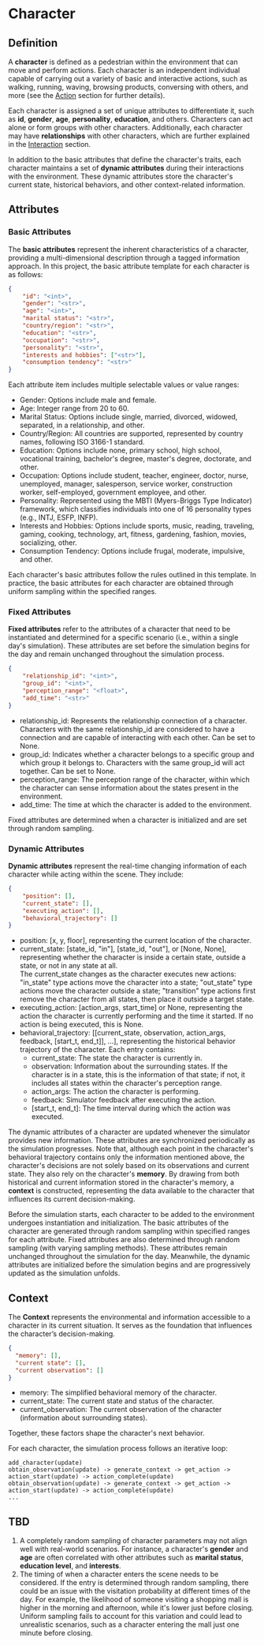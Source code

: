 # Character

## Definition
A **character** is defined as a pedestrian within the environment that can move and perform actions. Each character is an independent individual capable of carrying out a variety of basic and interactive actions, such as walking, running, waving, browsing products, conversing with others, and more (see the [Action](https://llmcrowd.readthedocs.io/en/latest/developing/method_components/action.html) section for further details).

Each character is assigned a set of unique attributes to differentiate it, such as **id**, **gender**, **age**, **personality**, **education**, and others. Characters can act alone or form groups with other characters. Additionally, each character may have **relationships** with other characters, which are further explained in the [Interaction](https://llmcrowd.readthedocs.io/en/latest/developing/method_components/interaction.html) section.

In addition to the basic attributes that define the character's traits, each character maintains a set of **dynamic attributes** during their interactions with the environment. These dynamic attributes store the character's current state, historical behaviors, and other context-related information.

## Attributes

### Basic Attributes

The **basic attributes** represent the inherent characteristics of a character, providing a multi-dimensional description through a tagged information approach. In this project, the basic attribute template for each character is as follows:
```json
{
    "id": "<int>",
    "gender": "<str>",
    "age": "<int>",
    "marital status": "<str>",
    "country/region": "<str>",
    "education": "<str>",
    "occupation": "<str>",
    "personality": "<str>",
    "interests and hobbies": ["<str>"],
    "consumption tendency": "<str>"
}
```
Each attribute item includes multiple selectable values or value ranges:
- Gender: Options include male and female.
- Age: Integer range from 20 to 60.
- Marital Status: Options include single, married, divorced, widowed, separated, in a relationship, and other.
- Country/Region: All countries are supported, represented by country names, following ISO 3166-1 standard.
- Education: Options include none, primary school, high school, vocational training, bachelor's degree, master's degree, doctorate, and other.
- Occupation: Options include student, teacher, engineer, doctor, nurse, unemployed, manager, salesperson, service worker, construction worker, self-employed, government employee, and other.
- Personality: Represented using the MBTI (Myers-Briggs Type Indicator) framework, which classifies individuals into one of 16 personality types (e.g., INTJ, ESFP, INFP).
- Interests and Hobbies: Options include sports, music, reading, traveling, gaming, cooking, technology, art, fitness, gardening, fashion, movies, socializing, other.
- Consumption Tendency: Options include frugal, moderate, impulsive, and other.

Each character's basic attributes follow the rules outlined in this template. In practice, the basic attributes for each character are obtained through uniform sampling within the specified ranges.

### Fixed Attributes

**Fixed attributes** refer to the attributes of a character that need to be instantiated and determined for a specific scenario (i.e., within a single day's simulation). These attributes are set before the simulation begins for the day and remain unchanged throughout the simulation process.
```json
{
    "relationship_id": "<int>",
    "group_id": "<int>",
    "perception_range": "<float>",
    "add_time": "<str>"
}
```
- relationship_id: Represents the relationship connection of a character. Characters with the same relationship_id are considered to have a connection and are capable of interacting with each other. Can be set to None.
- group_id: Indicates whether a character belongs to a specific group and which group it belongs to. Characters with the same group_id will act together. Can be set to None.
- perception_range: The perception range of the character, within which the character can sense information about the states present in the environment.
- add_time: The time at which the character is added to the environment.

Fixed attributes are determined when a character is initialized and are set through random sampling.


### Dynamic Attributes

**Dynamic attributes** represent the real-time changing information of each character while acting within the scene. They include:
```json
{
    "position": [],
    "current_state": [],
    "executing_action": [],
    "behavioral_trajectory": []
}
```
- position: [x, y, floor], representing the current location of the character.
- current_state: [state_id, "in"], [state_id, "out"], or [None, None], representing whether the character is inside a certain state, outside a state, or not in any state at all.  
  The current_state changes as the character executes new actions: "in_state" type actions move the character into a state; "out_state" type actions move the character outside a state; "transition" type actions first remove the character from all states, then place it outside a target state.
- executing_action: [action_args, start_time] or None, representing the action the character is currently performing and the time it started. If no action is being executed, this is None.
- behavioral_trajectory: [[current_state, observation, action_args, feedback, [start_t, end_t]], ...], representing the historical behavior trajectory of the character. Each entry contains:  
  - current_state: The state the character is currently in.  
  - observation: Information about the surrounding states. If the character is in a state, this is the information of that state; if not, it includes all states within the character's perception range.  
  - action_args: The action the character is performing.  
  - feedback: Simulator feedback after executing the action.  
  - [start_t, end_t]: The time interval during which the action was executed.

The dynamic attributes of a character are updated whenever the simulator provides new information. These attributes are synchronized periodically as the simulation progresses. Note that, although each point in the character's behavioral trajectory contains only the information mentioned above, the character's decisions are not solely based on its observations and current state. They also rely on the character's **memory**. By drawing from both historical and current information stored in the character's memory, a **context** is constructed, representing the data available to the character that influences its current decision-making.

Before the simulation starts, each character to be added to the environment undergoes instantiation and initialization. The basic attributes of the character are generated through random sampling within specified ranges for each attribute. Fixed attributes are also determined through random sampling (with varying sampling methods). These attributes remain unchanged throughout the simulation for the day. Meanwhile, the dynamic attributes are initialized before the simulation begins and are progressively updated as the simulation unfolds.

## Context

The **Context** represents the environmental and information accessible to a character in its current situation. It serves as the foundation that influences the character’s decision-making.
```json
{
  "memory": [],
  "current state": [],
  "current observation": []
}
```
- memory: The simplified behavioral memory of the character.  
- current_state: The current state and status of the character.  
- current_observation: The current observation of the character (information about surrounding states).

Together, these factors shape the character's next behavior.

For each character, the simulation process follows an iterative loop:
```
add_character(update)
obtain_observation(update) -> generate_context -> get_action -> action_start(update) -> action_complete(update)
obtain_observation(update) -> generate_context -> get_action -> action_start(update) -> action_complete(update)
...
```

## TBD
1. A completely random sampling of character parameters may not align well with real-world scenarios. For instance, a character's **gender** and **age** are often correlated with other attributes such as **marital status**, **education level**, and **interests**.
2. The timing of when a character enters the scene needs to be considered. If the entry is determined through random sampling, there could be an issue with the visitation probability at different times of the day. For example, the likelihood of someone visiting a shopping mall is higher in the morning and afternoon, while it's lower just before closing. Uniform sampling fails to account for this variation and could lead to unrealistic scenarios, such as a character entering the mall just one minute before closing.
